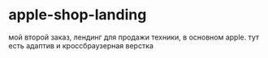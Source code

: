 # apple-shop-landing
мой второй заказ, лендинг для продажи техники, в основном apple. тут есть адаптив и кроссбраузерная верстка
